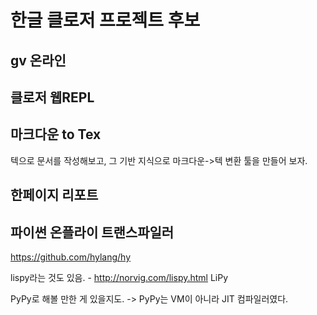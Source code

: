 # 한글 클로저 프로젝트 후보

## gv 온라인

## 클로저 웹REPL

## 마크다운 to Tex
텍으로 문서를 작성해보고, 그 기반 지식으로 마크다운->텍 변환 툴을 만들어 보자.

## 한페이지 리포트

## 파이썬 온플라이 트랜스파일러

https://github.com/hylang/hy

lispy라는 것도 있음. - <http://norvig.com/lispy.html>
LiPy

PyPy로 해볼 만한 게 있을지도. -> PyPy는 VM이 아니라 JIT 컴파일러였다.
